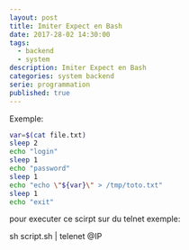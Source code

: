 ```yaml
---
layout: post
title: Imiter Expect en Bash
date: 2017-28-02 14:30:00
tags:
  - backend
  - system
description: Imiter Expect en Bash
categories: system backend
serie: programmation
published: true
---
```


Exemple:

````bash
var=$(cat file.txt)
sleep 2
echo "login"
sleep 1
echo "password"
sleep 1
echo "echo \"${var}\" > /tmp/toto.txt"
sleep 1
echo "exit"
````
pour executer ce scirpt sur du telnet exemple:

sh script.sh | telenet @IP
